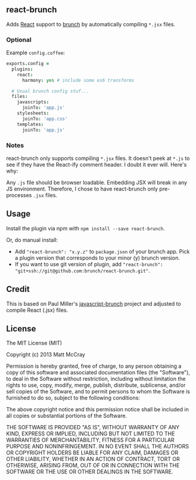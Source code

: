 ## react-brunch
Adds [React](http://facebook.github.io/react) support to [brunch](http://brunch.io)
by automatically compiling `*.jsx` files.

### Optional

Example `config.coffee`:

```coffeescript
exports.config =
  plugins:
    react:
      harmony: yes # include some es6 transforms

  # Usual brunch config stuf...
  files:
    javascripts:
      joinTo: 'app.js'
    stylesheets:
      joinTo: 'app.css'
    templates:
      joinTo: 'app.js'
```

### Notes

react-brunch only supports compiling `*.jsx` files. It doesn't peek at `*.js` to
see if they have the React-ify comment header. I doubt it ever will. Here's why:

Any `.js` file should be browser loadable. Embedding JSX will break in any JS
environment. Therefore, I chose to have react-brunch only pre-processes `.jsx`
files.

## Usage
Install the plugin via npm with `npm install --save react-brunch`.

Or, do manual install:

* Add `"react-brunch": "x.y.z"` to `package.json` of your brunch app.
  Pick a plugin version that corresponds to your minor (y) brunch version.
* If you want to use git version of plugin, add
`"react-brunch": "git+ssh://git@github.com:brunch/react-brunch.git"`.

## Credit

This is based on Paul Miller's [javascript-brunch](https://github.com/brunch/javascript-brunch)
project and adjusted to compile React (.jsx) files.

## License

The MIT License (MIT)

Copyright (c) 2013 Matt McCray

Permission is hereby granted, free of charge, to any person obtaining a copy
of this software and associated documentation files (the "Software"), to deal
in the Software without restriction, including without limitation the rights
to use, copy, modify, merge, publish, distribute, sublicense, and/or sell
copies of the Software, and to permit persons to whom the Software is
furnished to do so, subject to the following conditions:

The above copyright notice and this permission notice shall be included in
all copies or substantial portions of the Software.

THE SOFTWARE IS PROVIDED "AS IS", WITHOUT WARRANTY OF ANY KIND, EXPRESS OR
IMPLIED, INCLUDING BUT NOT LIMITED TO THE WARRANTIES OF MERCHANTABILITY,
FITNESS FOR A PARTICULAR PURPOSE AND NONINFRINGEMENT. IN NO EVENT SHALL THE
AUTHORS OR COPYRIGHT HOLDERS BE LIABLE FOR ANY CLAIM, DAMAGES OR OTHER
LIABILITY, WHETHER IN AN ACTION OF CONTRACT, TORT OR OTHERWISE, ARISING FROM,
OUT OF OR IN CONNECTION WITH THE SOFTWARE OR THE USE OR OTHER DEALINGS IN
THE SOFTWARE.
